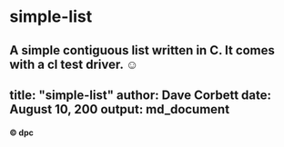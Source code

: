 # simple-list

A simple contiguous list written in C. It comes with a cl test driver.  &#9786;
---
title: "simple-list"
author: Dave Corbett
date: August 10, 200
output: md_document
---

#### &copy; dpc
